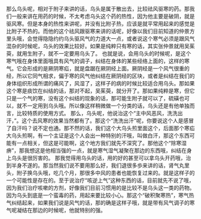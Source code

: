 那么乌头呢，相对于附子来讲的话，乌头是属于散出去，比较祛风驱寒的药。那我们一般来讲在用药的时候，不太考虑乌头这个药的热性，因为他主要是破阴，就是驱风寒。但是本身的热性来讲呢，并没有比附子热，应该是就平常用起来的感觉是比附子不热的。而他的这个祛风跟驱寒来讲的话呢，好像以我们目前知道的仲景方里头哦，会觉得隐隐约约乌头驱风气的力道大一点，或者说这个寒气必须是跟风气混杂的时候呢，乌头的效果比较好。如果是纯粹只有寒的话，其实张仲景就用吴茱萸，就用生附子，就不一定要用乌头了。
也就是说，会用乌头的时候呢，是这个寒气哦在身体里面哦具有风气的调子，纠结在身体的某些经络上面的，这样的寒气。它会形成的是厥阴寒疝，就是盘踞在厥阴经上面。厥阴经是一个风气很重的经，所以它同气相求，偏于寒的风气他纠结在厥阴经的区块，或者是纠结在我们的身体组织形成所谓的痛风了，风湿了，这样子的病的时候比较适合用乌头。那如果这个寒是痰饮在纠结的话，那对不起，吴茱萸，就分开了。那如果纯粹是寒，但它只是一个气的寒，没有这个纠结的现象的话，那可能生附子就可以了，硫磺也可以，就不一定用到乌头哦。所以像这样稍微做一个分类的话，乌头还是有他单独而言，比较特质的使用方式。
那么，乌头呢，他说治这个“主中风恶风，洗洗出汗，”。这个去风寒的效果当然都有了。那这个“洗洗出汗”呢，你要说这个人是感冒了自汗吗？说不定也通。那不然的话，我们这个大乌头煎里面这个，后面那个寒疝大乌头煎啊，有一个主证是这个人会出一种特别的汗哦，叫做白汗，那这个东西可能有一点相关，但这是可能啊，这个地方我们就先不深究了。那他这个“除寒湿痹”，那我想这是他相当强的一点，就是寒气湿气凝聚在那边的东西哦，纠结在身上乌头是很厉害的。
那我觉得用乌头的话，用的好的甚至可以拿乌头开药哦，治到半身不遂的。那当然我们说不要用那么好，我们退很多歩来讲的话，肾气丸里头，附子换乌头哦，吃几个月，那很多中风的患者也能恢复过来的。就是这样子的一个可能性是存在的。至于说治疗“咳逆上气”这种东西的话，目前就先不说了哦，因为我们治疗咳嗽的方剂，好像我们目前习惯用的是比较不是乌头这一类的药物。因为乌头到底是一个蛮毒的药，用起来要比较小心。那这个“破积聚寒热”，寒气热气纠结起来，如果我们说是风气的话，那的确是这样子哦，就是带有风气调子的寒气呢凝结在那边的时候呢，他就特别的强。
